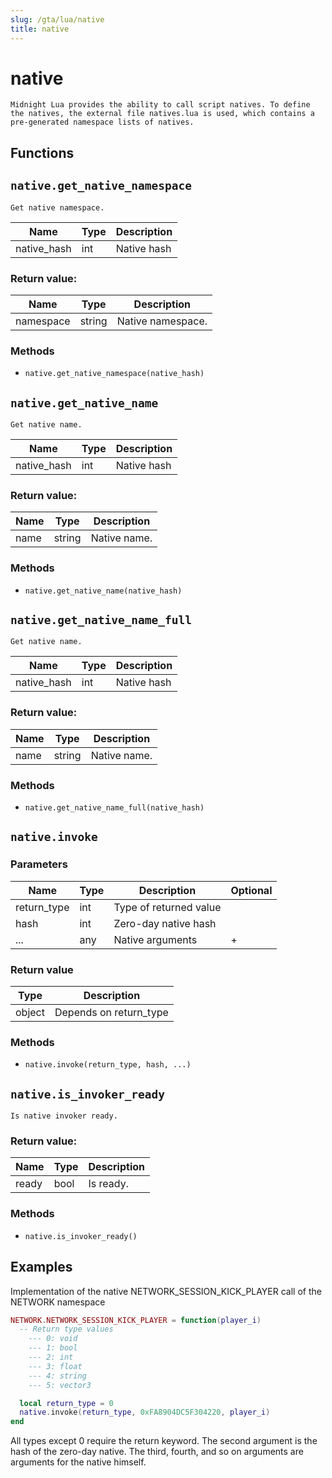 ```yaml
---
slug: /gta/lua/native
title: native
---
```


# native

```ebnf
Midnight Lua provides the ability to call script natives. To define the natives, the external file natives.lua is used, which contains a pre-generated namespace lists of natives.
```

## Functions

## `native.get_native_namespace`

`Get native namespace.`

| Name        | Type | Description |
| ----------- | ---- | ----------- |
| native_hash | int  | Native hash |

### Return value:

| Name      | Type   | Description       |
| --------- | ------ | ----------------- |
| namespace | string | Native namespace. |

### Methods

* `native.get_native_namespace(native_hash)`

## `native.get_native_name`

`Get native name.`

| Name        | Type | Description |
| ----------- | ---- | ----------- |
| native_hash | int  | Native hash |

### Return value:

| Name | Type   | Description  |
| ---- | ------ | ------------ |
| name | string | Native name. |

### Methods

* `native.get_native_name(native_hash)`

## `native.get_native_name_full`

`Get native name.`

| Name        | Type | Description |
| ----------- | ---- | ----------- |
| native_hash | int  | Native hash |

### Return value:

| Name | Type   | Description  |
| ---- | ------ | ------------ |
| name | string | Native name. |

### Methods

* `native.get_native_name_full(native_hash)`

## `native.invoke`

### Parameters
| Name        | Type | Description            | Optional |
| ----------- | ---- | ---------------------- | -------- |
| return_type | int  | Type of returned value |          |
| hash        | int  | Zero-day native hash   |          |
| ...         | any  | Native arguments       | +        |

### Return value
| Type   | Description            |
| ------ | ---------------------- |
| object | Depends on return_type |

### Methods
- `native.invoke(return_type, hash, ...)`
## `native.is_invoker_ready`

`Is native invoker ready.`

### Return value:

| Name  | Type | Description |
| ----- | ---- | ----------- |
| ready | bool | Is ready.   |

### Methods

* `native.is_invoker_ready()`

## Examples

Implementation of the native NETWORK_SESSION_KICK_PLAYER call of the NETWORK namespace

``` lua
NETWORK.NETWORK_SESSION_KICK_PLAYER = function(player_i)
  -- Return type values
    --- 0: void
    --- 1: bool
    --- 2: int
    --- 3: float
    --- 4: string
    --- 5: vector3

  local return_type = 0
  native.invoke(return_type, 0xFA8904DC5F304220, player_i)
end
```

All types except 0 require the return keyword.
The second argument is the hash of the zero-day native.
The third, fourth, and so on arguments are arguments for the native himself.
